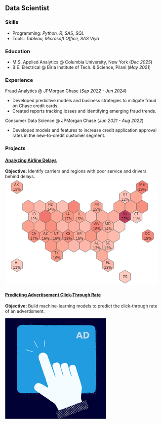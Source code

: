 ## Data Scientist
### Skills
- Programming: *Python, R, SAS, SQL*
- Tools: *Tableau, Microsoft Office, SAS Viya*

### Education
- M.S. Applied Analytics @ Columbia University, New York (_Dec 2025_)
- B.E. Electrical @ Birla Institute of Tech. & Science, Pilani (_May 2021_)

### Experience
Fraud Analytics @ JPMorgan Chase (_Sep 2022 - Jun 2024_)
- Developed predictive models and business strategies to mitigate fraud on Chase credit cards. 
- Created reports tracking losses and identifying emerging fraud trends.

Consumer Data Science @ JPMorgan Chase (_Jun 2021 - Aug 2022_)
- Developed models and features to increase credit application approval rates in the new-to-credit customer segment.

### Projects
#### [Analyzing Airline Delays](https://ashishmathew98.github.io/AirlineDelays/)
**Objective:** Identify carriers and regions with poor service and drivers behind delays.
![alt text](./assets/images/us_hex_map.png)
#### [Predicting Advertisement Click-Through Rate](https://ashishmathew98.github.io/PredictingClicks/)
**Objective:** Build machine-learning models to predict the click-through rate of an advertisment.

![alt text](./assets/images/ad_click.png)
